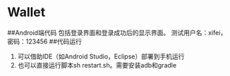 # Wallet
##Android端代码
包括登录界面和登录成功后的显示界面。
测试用户名：xifei，密码：123456
##代码运行
1. 可以借助IDE（如Android Studio，Eclipse）部署到手机运行
2. 也可以直接运行脚本sh restart.sh。需要安装adb和gradle
